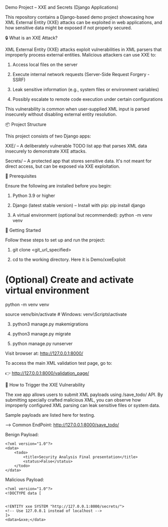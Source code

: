 Demo Project – XXE and Secrets (Django Applications)

This repository contains a Django-based demo project showcasing how XML External Entity (XXE) attacks can be exploited in web applications, and how sensitive data might be exposed if not properly secured.

🔒 What is an XXE Attack?

XML External Entity (XXE) attacks exploit vulnerabilities in XML parsers that improperly process external entities. Malicious attackers can use XXE to:

1) Access local files on the server

2) Execute internal network requests (Server-Side Request Forgery - SSRF)

3) Leak sensitive information (e.g., system files or environment variables)

4) Possibly escalate to remote code execution under certain configurations

This vulnerability is common when user-supplied XML input is parsed insecurely without disabling external entity resolution.

📦 Project Structure

This project consists of two Django apps:

XXE/ – A deliberately vulnerable TODO list app that parses XML data insecurely to demonstrate XXE attacks.

Secrets/ – A protected app that stores sensitive data. It's not meant for direct access, but can be exposed via XXE exploitation.


🧰 Prerequisites

Ensure the following are installed before you begin:

1) Python 3.9 or higher 

2) Django (latest stable version) – Install with pip: pip install django

3) A virtual environment (optional but recommended): python -m venv venv


🚀 Getting Started

Follow these steps to set up and run the project:

1) git clone <git_url_specified>

2) cd to the working directory. Here it is Demo/xxeExploit

# (Optional) Create and activate virtual environment
python -m venv venv

source venv/bin/activate  # Windows: venv\Scripts\activate


3) python3 manage.py makemigrations

4) python3 manage.py migrate


5) python manage.py runserver

Visit browser at: http://127.0.0.1:8000/

To access the main XML validation test page, go to:

👉 http://127.0.0.1:8000/validation_page/


🧪 How to Trigger the XXE Vulnerability

The xxe app allows users to submit XML payloads using /save_todo/ API. By submitting specially crafted malicious XML, you can observe how improperly configured XML parsing can leak sensitive files or system data.

Sample payloads are listed here for testing.

--> Common EndPoint: http://127.0.0.1:8000/save_todo/ 

Benign Payload:

    <?xml version="1.0"?>
    <data>
        <todo>
            <title>Security Analysis Final presentation</title>
            <status>False</status>
        </todo>
    </data>

Malicious Payload:

    <?xml version="1.0"?>
    <!DOCTYPE data [


    <!ENTITY xxe SYSTEM "http://127.0.0.1:8000/secrets/">
    <!-- Use 127.0.0.1 instead of localhost -->
    ]>
    <data>&xxe;</data>
